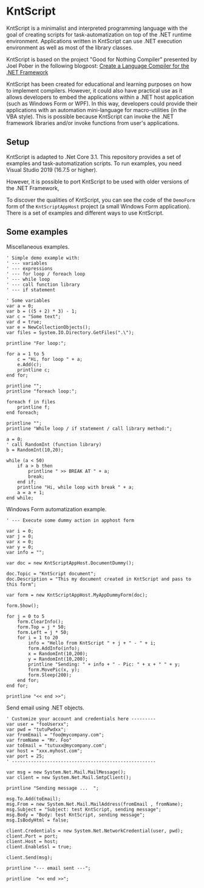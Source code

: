 # KntScript


KntScript is a minimalist and interpreted programming language with the goal of creating scripts for task-automatization on top of the .NET runtime environment. Applications written in KntScript can use .NET execution environment as well as most of the library classes. 

KntScript is based on the project "Good for Nothing Compiler" presented by Joel Pober in the following blogpost: [Create a Language Compiler for the .NET Framework](https://docs.microsoft.com/en-us/archive/msdn-magazine/2008/february/create-a-language-compiler-for-the-net-framework-using-csharp)

KntScript has been created for educational and learning purposes on how to implement compilers. However,  it could also have practical use as it allows developers to embed the applications within a .NET host application (such as Windows Form or WPF). In this way, developers could provide their applications with an automation mini-language for macro-utilities (in the VBA style). This is possible because KntScript can invoke the .NET framework libraries and/or invoke functions from user's applications.

## Setup

KntScript is adapted to .Net Core 3.1.  This repository provides a set of examples and task-automatization scripts. To run examples, you need  Visual Studio 2019 (16.7.5 or higher). 

However, it is possible to port KntScript to be used with older versions of the .NET Framework, 

To discover the qualities of KntScript, you can see the code of the `DemoForm` form of the `KntScriptAppHost` project (a small Windows Form application). There is a set of examples and different ways to use KntScript.

## Some examples

Miscellaneous examples.

```
' Simple demo example with:
' --- variables
' --- expressions
' --- for loop / foreach loop
' --- while loop
' --- call function library
' --- if statement

' Some variables
var a = 0;
var b = ((5 + 2) * 3) - 1; 
var c = "Some text";
var d = true;
var e = NewCollectionObjects();
var files = System.IO.Directory.GetFiles(".\");

printline "For loop:";

for a = 1 to 5
    c = "Hi, for loop " + a;    
    e.Add(c);
    printline c;
end for;

printline "";
printline "foreach loop:";

foreach f in files
	printline f;
end foreach;

printline "";
printline "While loop / if statement / call library method:";

a = 0;
' call RandomInt (function library)
b = RandomInt(10,20);

while (a < 50)
    if a > b then
        printline " >> BREAK AT " + a;
        break;
    end if;
    printline "Hi, while loop with break " + a;
    a = a + 1;
end while;
```

Windows Form automatization example. 

```
' --- Execute some dummy action in apphost form   

var i = 0;
var j = 0;
var x = 0; 
var y = 0;
var info = "";

var doc = new KntScriptAppHost.DocumentDummy();

doc.Topic = "KntScript document";
doc.Description = "This my document created in KntScript and pass to this form";

var form = new KntScriptAppHost.MyAppDummyForm(doc);

form.Show();

for j = 0 to 5
	form.ClearInfo();
	form.Top = j * 50;
	form.Left = j * 50;
	for i = 1 to 20
		info = "Hello from KntScript " + j + " - " + i;
		form.AddInfo(info);
		x = RandomInt(10,200);
		y = RandomInt(10,200);
		printline "Sending: " + info + " - Pic: " + x + " " + y;
		form.MovePic(x, y);
		form.Sleep(200);
	end for;
end for;

printline "<< end >>";

```

Send email using .NET objects.

```
' Customize your account and credentials here ---------
var user = "fooUserxx";
var pwd = "tutuPwdxx";
var fromEmail = "foo@mycompany.com";
var fromName = "Mr. Foo"
var toEmail = "tutuxx@mycompany.com";
var host = "xxx.myhost.com";
var port = 25;
' -----------------------------------------------------

var msg = new System.Net.Mail.MailMessage(); 
var client = new System.Net.Mail.SmtpClient(); 

printline "Sending message ...  ";

msg.To.Add(toEmail);
msg.From = new System.Net.Mail.MailAddress(fromEmail , fromName); 
msg.Subject = "Subject: test KntScript, sending message"; 
msg.Body = "Body: test KntScript, sending message"; 
msg.IsBodyHtml = false;              

client.Credentials = new System.Net.NetworkCredential(user, pwd);
client.Port = port;
client.Host = host;
client.EnableSsl = true;

client.Send(msg);            

printline "--- email sent ---";

printline  "<< end >>";
```
